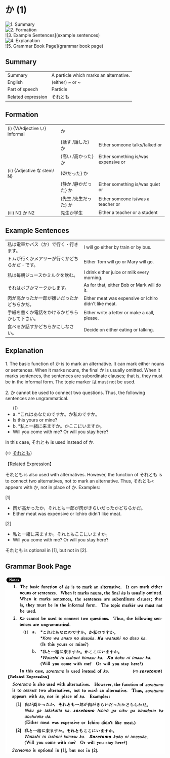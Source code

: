 # か (1)

![1. Summary](summary)<br>
![2. Formation](formation)<br>
![3. Example Sentences](example sentences)<br>
![4. Explanation](explanation)<br>
![5. Grammar Book Page](grammar book page)<br>


## Summary

<table><tr>   <td>Summary</td>   <td>A particle which marks an alternative.</td></tr><tr>   <td>English</td>   <td>(either) ~ or ~</td></tr><tr>   <td>Part of speech</td>   <td>Particle</td></tr><tr>   <td>Related expression</td>   <td>それとも</td></tr></table>

## Formation

<table class="table"><tbody><tr class="tr head"><td class="td"><span class="numbers">(i)</span> <span> <span class="bold">{V/Adjective い}    informal</span></span></td><td class="td"><span class="concept">か</span> </td><td class="td"><span>&nbsp;</span></td></tr><tr class="tr"><td class="td"><span>&nbsp;</span></td><td class="td"><span>{話す /話した} <span class="concept">か</span></span></td><td class="td"><span>Either    someone talks/talked or</span></td></tr><tr class="tr"><td class="td"><span>&nbsp;</span></td><td class="td"><span>{高い /高かった} <span class="concept">か</span></span></td><td class="td"><span>Either    something is/was expensive or</span></td></tr><tr class="tr head"><td class="td"><span class="numbers">(ii)</span> <span> <span class="bold">{Adjective な stem/   N}</span></span></td><td class="td"><span>{</span><span class="concept">Ø</span><span>/<span class="concept">だった</span>} <span class="concept">か</span></span></td><td class="td"><span>&nbsp;</span></td></tr><tr class="tr"><td class="td"><span>&nbsp;</span></td><td class="td"><span>{静か /静か<span class="concept">だった</span>} <span class="concept">か</span></span></td><td class="td"><span>Either    something is/was quiet or</span></td></tr><tr class="tr"><td class="td"><span>&nbsp;</span></td><td class="td"><span>{先生 /先生<span class="concept">だった</span>} <span class="concept">か</span></span></td><td class="td"><span>Either    someone is/was a teacher or</span></td></tr><tr class="tr head"><td class="td"><span class="bold"><span><span class="numbers">(iii)</span> N1 か N2</span></span></td><td class="td"><span>先生<span class="concept">か</span>学生</span> </td><td class="td"><span>Either    a teacher or a student</span></td></tr></tbody></table>

## Example Sentences

<table><tr>   <td>私は電車かバス（か）で行く・行きます。</td>   <td>I will go either by train or by bus.</td></tr><tr>   <td>トムが行くかメアリーが行くかどちらかだ・です。</td>   <td>Either Tom will go or Mary will go.</td></tr><tr>   <td>私は毎朝ジュースかミルクを飲む。</td>   <td>I drink either juice or milk every morning.</td></tr><tr>   <td>それはボブかマークかします。</td>   <td>As for that, either Bob or Mark will do it.</td></tr><tr>   <td>肉が高かったか一郎が嫌いだったかどちらかだ。</td>   <td>Either meat was expensive or Ichiro didn't like meat.</td></tr><tr>   <td>手紙を書くか電話をかけるかどちらかして下さい。</td>   <td>Either write a letter or make a call, please.</td></tr><tr>   <td>食べるか話すかどちらかにしなさい。</td>   <td>Decide on either eating or talking.</td></tr></table>

## Explanation

<p>1. The basic function of <span class="cloze">か</span> is to mark an alternative. It can mark either nouns or sentences. When it marks nouns, the final <span class="cloze">か</span> is usually omitted. When it marks sentences, the sentences are subordinate clauses; that is, they must be in the informal form. The topic marker は must not be used.</p>  <p>2. <span class="cloze">か</span> cannot be used to connect two questions. Thus, the following sentences are ungrammatical.</p>  <ul>(1) <li>a. *これはあなたのです<span class="cloze">か</span>。<span class="cloze">か</span>私のです<span class="cloze">か</span>。</li> <li>Is this yours or mine?</li> <div class="divide"></div> <li>b. *私と一緒に来ます<span class="cloze">か</span>。<span class="cloze">か</span>ここにいます<span class="cloze">か</span>。</li> <li>Will you come with me? Or will you stay here?</li> </ul>  <p>In this case, それとも is used instead of <span class="cloze">か</span>.</p>   (⇨ <a href="#㊦ それとも">それとも</a>)</p>  <p>【Related Expression】</p>  <p>それとも is also used with alternatives. However, the function of それとも is to connect two alternatives, not to mark an alternative. Thus, それとも< appears with <span class="cloze">か</span>, not in place of <span class="cloze">か</span>. Examples:</p>  <p>[1]</p>  <ul> <li>肉が高かった<span class="cloze">か</span>，それとも一郎が肉がきらいだった<span class="cloze">か</span>どちらかだ。</li> <li>Either meat was expensive or Ichiro didn't like meat.</li> </ul>  <p>[2]</p>  <ul> <li>私と一緒に来ます<span class="cloze">か</span>。それともここにいます<span class="cloze">か</span>。</li> <li>Will you come with me? Or will you stay here?</li> </ul>  <p>それとも is optional in [1], but not in [2].</p>

## Grammar Book Page

![](../img/Basicか.png)

